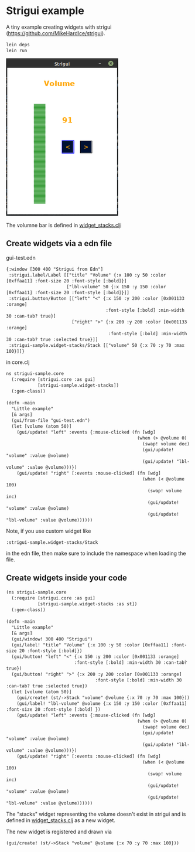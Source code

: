 # Strigui example

A tiny example creating widgets with strigui (https://github.com/MikeHardIce/strigui).

```
lein deps
lein run
```

![](resources/strigui-example.png)

The volumne bar is defined in [widget_stacks.clj](src/strigui_sample/widget_stacks.clj)

## Create widgets via a edn file

gui-test.edn
```
{:window [300 400 "Strigui from Edn"]
 :strigui.label/Label [["title" "Volume" {:x 100 :y 50 :color [0xffaa11] :font-size 20 :font-style [:bold]}]
                       ["lbl-volume" 50 {:x 150 :y 150 :color [0xffaa11] :font-size 20 :font-style [:bold]}]]
 :strigui.button/Button [["left" "<" {:x 150 :y 200 :color [0x001133 :orange]
                                      :font-style [:bold] :min-width 30 :can-tab? true}]
                         ["right" ">" {:x 200 :y 200 :color [0x001133 :orange]
                                       :font-style [:bold] :min-width 30 :can-tab? true :selected true}]]
 :strigui-sample.widget-stacks/Stack [["volume" 50 {:x 70 :y 70 :max 100}]]}
```
in core.clj
```
ns strigui-sample.core
  (:require [strigui.core :as gui]
            [strigui-sample.widget-stacks])
  (:gen-class))
  
(defn -main
  "Little example"
  [& args]
  (gui/from-file "gui-test.edn")
  (let [volume (atom 50)]
    (gui/update! "left" :events {:mouse-clicked (fn [wdg]
                                                  (when (> @volume 0)
                                                    (swap! volume dec)
                                                    (gui/update! "volume" :value @volume)
                                                    (gui/update! "lbl-volume" :value @volume)))})
    (gui/update! "right" [:events :mouse-clicked] (fn [wdg]
                                                    (when (< @volume 100)
                                                      (swap! volume inc)
                                                      (gui/update! "volume" :value @volume)
                                                      (gui/update! "lbl-volume" :value @volume))))))
```

Note, if you use custom widget like 
```
:strigui-sample.widget-stacks/Stack
```
in the edn file, then make sure to include the namespace when loading the file.

## Create widgets inside your code
```
(ns strigui-sample.core
  (:require [strigui.core :as gui]
            [strigui-sample.widget-stacks :as st])
  (:gen-class))

(defn -main
  "Little example"
  [& args]
  (gui/window! 300 400 "Strigui")
  (gui/label! "title" "Volume" {:x 100 :y 50 :color [0xffaa11] :font-size 20 :font-style [:bold]})
  (gui/button! "left" "<" {:x 150 :y 200 :color [0x001133 :orange]
                          :font-style [:bold] :min-width 30 :can-tab? true})
  (gui/button! "right" ">" {:x 200 :y 200 :color [0x001133 :orange]
                                  :font-style [:bold] :min-width 30 :can-tab? true :selected true})
  (let [volume (atom 50)]
    (gui/create! (st/->Stack "volume" @volume {:x 70 :y 70 :max 100}))
    (gui/label! "lbl-volume" @volume {:x 150 :y 150 :color [0xffaa11] :font-size 20 :font-style [:bold] })
    (gui/update! "left" :events {:mouse-clicked (fn [wdg]
                                                  (when (> @volume 0)
                                                    (swap! volume dec)
                                                    (gui/update! "volume" :value @volume)
                                                    (gui/update! "lbl-volume" :value @volume)))})
    (gui/update! "right" [:events :mouse-clicked] (fn [wdg]
                                                    (when (< @volume 100)
                                                      (swap! volume inc)
                                                      (gui/update! "volume" :value @volume)
                                                      (gui/update! "lbl-volume" :value @volume))))))
```

The "stacks" widget representing the volume doesn't exist in strigui and is defined in [widget_stacks.clj](src/strigui_sample/widget_stacks.clj) as a new widget.

The new widget is registered and drawn via 
```
(gui/create! (st/->Stack "volume" @volume {:x 70 :y 70 :max 100}))
```
